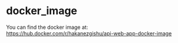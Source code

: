 # docker_image

You can find the docker image at: https://hub.docker.com/r/hakanezgishu/api-web-app-docker-image
